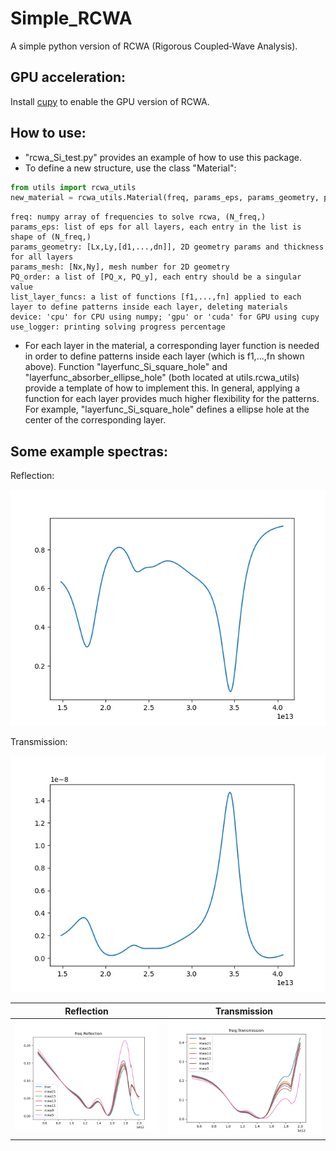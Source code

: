 # Simple_RCWA
A simple python version of RCWA (Rigorous Coupled‐Wave Analysis).


## GPU acceleration:
Install [cupy](https://cupy.dev/) to enable the GPU version of RCWA.


## How to use:
* "rcwa_Si_test.py" provides an example of how to use this package.
* To define a new structure, use the class "Material":
```python
from utils import rcwa_utils
new_material = rcwa_utils.Material(freq, params_eps, params_geometry, params_mesh, PQ_order, list_layer_funcs, device='cpu', use_logger=True)
```
    freq: numpy array of frequencies to solve rcwa, (N_freq,)
    params_eps: list of eps for all layers, each entry in the list is shape of (N_freq,)
    params_geometry: [Lx,Ly,[d1,...,dn]], 2D geometry params and thickness for all layers
    params_mesh: [Nx,Ny], mesh number for 2D geometry
    PQ_order: a list of [PQ_x, PQ_y], each entry should be a singular value
    list_layer_funcs: a list of functions [f1,...,fn] applied to each layer to define patterns inside each layer, deleting materials
    device: 'cpu' for CPU using numpy; 'gpu' or 'cuda' for GPU using cupy
    use_logger: printing solving progress percentage

* For each layer in the material, a corresponding layer function is needed in order to define patterns inside each layer (which is f1,...,fn shown above).
Function "layerfunc_Si_square_hole" and "layerfunc_absorber_ellipse_hole" (both located at utils.rcwa_utils) provide a template of how to implement this.
In general, applying a function for each layer provides much higher flexibility for the patterns. For example, "layerfunc_Si_square_hole" defines a ellipse
hole at the center of the corresponding layer.


## Some example spectras:

Reflection:

![](https://github.com/GuoyaoShen/Simple_RCWA/blob/main/figs/R.png)

Transmission:

![](https://github.com/GuoyaoShen/Simple_RCWA/blob/main/figs/T.png)


Reflection                 |  Transmission
:-------------------------:|:-------------------------:
![](https://github.com/GuoyaoShen/AutoRCWA_Net/blob/main/Simple_RCWA/figs/R_absorber_ellipse.png)  |  ![](https://github.com/GuoyaoShen/AutoRCWA_Net/blob/main/Simple_RCWA/figs/T_absorber_ellipse.png)

